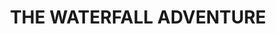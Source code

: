 ---
order: 67
image: "https://cdn.filestackcontent.com/iV9D1H54T1mG3CJBLjBx/convert?cache=true&compress=true&quality=90&format=webp&w=1000&fit=max"
title:  THE WATERFALL ADVENTURE
infose: For ages 6+ • 3-4 Hours • Tropical River Trek!
link: "https://fareharbor.com/embeds/book/geoaventuraspr/items/569549/calendar/2025/10/?asn=fhdn&asn-ref=turisteandoenpuertorico&ref=turisteandoenpuertorico&marketplace=yes&flow=no&full-items=yes"
---